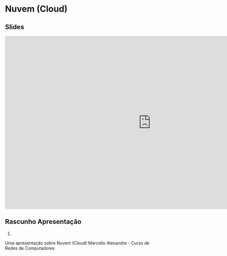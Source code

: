 # Nuvem (Cloud)

## Slides

<iframe src="https://docs.google.com/presentation/d/e/2PACX-1vTy4mMPwdnA1xy8pkgkBi2TM2SsPs5_aWd5Ir3fX3tOJnzFfmxacUZxupdUURcuuVTHzKQbvm8_spxH/embed?start=false&loop=false&delayms=3000" frameborder="0" width="960" height="569" allowfullscreen="true" mozallowfullscreen="true" webkitallowfullscreen="true"></iframe>

## Rascunho Apresentação

1. 
Uma apresentação sobre Nuvem (Cloud)
Marcello Alexandre - Curso de Redes de Computadores